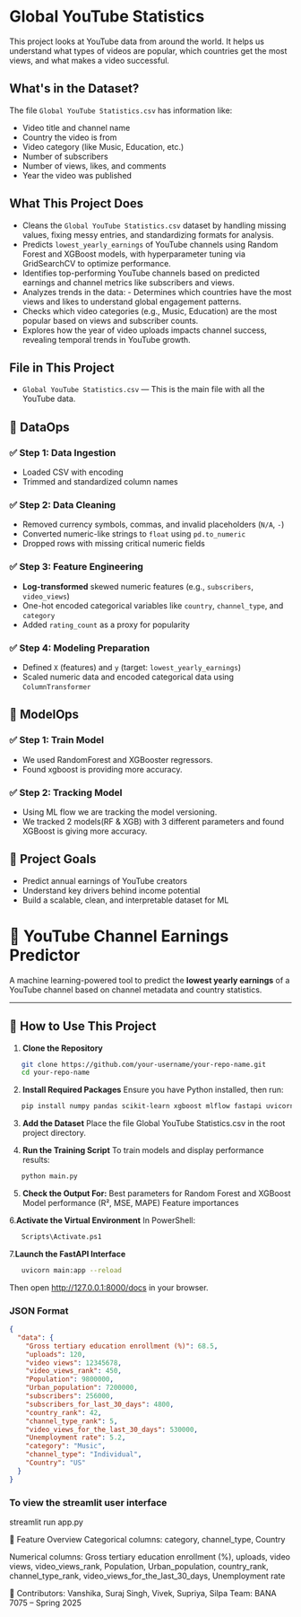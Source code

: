 #  Global YouTube Statistics

This project looks at YouTube data from around the world. It helps us understand what types of videos are popular, which countries get the most views, and what makes a video successful.

## What's in the Dataset?

The file `Global YouTube Statistics.csv` has information like:
- Video title and channel name
- Country the video is from
- Video category (like Music, Education, etc.)
- Number of subscribers
- Number of views, likes, and comments
- Year the video was published

##  What This Project Does

- Cleans the `Global YouTube Statistics.csv` dataset by handling missing values, fixing messy entries, and standardizing formats for analysis.
- Predicts `lowest_yearly_earnings` of YouTube channels using Random Forest and XGBoost models, with hyperparameter tuning via GridSearchCV to optimize performance.
- Identifies top-performing YouTube channels based on predicted earnings and channel metrics like subscribers and views.
- Analyzes trends in the data: - Determines which countries have the most views and likes to understand global engagement patterns.
- Checks which video categories (e.g., Music, Education) are the most popular based on views and subscriber counts.
- Explores how the year of video uploads impacts channel success, revealing temporal trends in YouTube growth.

##  File in This Project

- `Global YouTube Statistics.csv` — This is the main file with all the YouTube data.
  
## 🔧 DataOps

### ✅ Step 1: Data Ingestion
- Loaded CSV with encoding
- Trimmed and standardized column names

### ✅ Step 2: Data Cleaning
- Removed currency symbols, commas, and invalid placeholders (`N/A`, `-`)
- Converted numeric-like strings to `float` using `pd.to_numeric`
- Dropped rows with missing critical numeric fields

### ✅ Step 3: Feature Engineering
- **Log-transformed** skewed numeric features (e.g., `subscribers`, `video_views`)
- One-hot encoded categorical variables like `country`, `channel_type`, and `category`
- Added `rating_count` as a proxy for popularity

### ✅ Step 4: Modeling Preparation
- Defined `X` (features) and `y` (target: `lowest_yearly_earnings`)
- Scaled numeric data and encoded categorical data using `ColumnTransformer`

## 🔧 ModelOps

### ✅ Step 1: Train Model
- We used RandomForest and XGBooster regressors.
- Found xgboost is providing more accuracy.

### ✅ Step 2: Tracking Model
- Using ML flow we are tracking the model versioning.
- We tracked 2 models(RF & XGB) with 3 different parameters and found XGBoost is giving more accuracy. 
  
## 🧠 Project Goals
- Predict annual earnings of YouTube creators
- Understand key drivers behind income potential
- Build a scalable, clean, and interpretable dataset for ML

# 🎥 YouTube Channel Earnings Predictor

A machine learning-powered tool to predict the **lowest yearly earnings** of a YouTube channel based on channel metadata and country statistics.

---

## 🚀 How to Use This Project

1. **Clone the Repository**  
```bash
   git clone https://github.com/your-username/your-repo-name.git
   cd your-repo-name
```

2. **Install Required Packages**
Ensure you have Python installed, then run:
```bash
   pip install numpy pandas scikit-learn xgboost mlflow fastapi uvicorn streamlit
```
3. **Add the Dataset**
Place the file Global YouTube Statistics.csv in the root project directory.

5. **Run the Training Script**
To train models and display performance results:
```bash
   python main.py
```
5. **Check the Output For:**
Best parameters for Random Forest and XGBoost
Model performance (R², MSE, MAPE)
Feature importances

6.**Activate the Virtual Environment**
In PowerShell:
```bash
   Scripts\Activate.ps1
```
7.**Launch the FastAPI Interface**
```bash
   uvicorn main:app --reload
```
Then open http://127.0.0.1:8000/docs in your browser.

### JSON Format

```json
{
  "data": {
    "Gross tertiary education enrollment (%)": 68.5,
    "uploads": 120,
    "video views": 12345678,
    "video_views_rank": 450,
    "Population": 9800000,
    "Urban_population": 7200000,
    "subscribers": 256000,
    "subscribers_for_last_30_days": 4800,
    "country_rank": 42,
    "channel_type_rank": 5,
    "video_views_for_the_last_30_days": 530000,
    "Unemployment rate": 5.2,
    "category": "Music",
    "channel_type": "Individual",
    "Country": "US"
  }
}
```
### To view the streamlit user interface
streamlit run app.py

🔢 Feature Overview
Categorical columns: category, channel_type, Country

Numerical columns: Gross tertiary education enrollment (%), uploads, video views, video_views_rank, Population, Urban_population, country_rank, channel_type_rank, video_views_for_the_last_30_days, Unemployment rate


👥 Contributors:
Vanshika, Suraj Singh, Vivek, Supriya, Silpa
Team: BANA 7075 – Spring 2025
